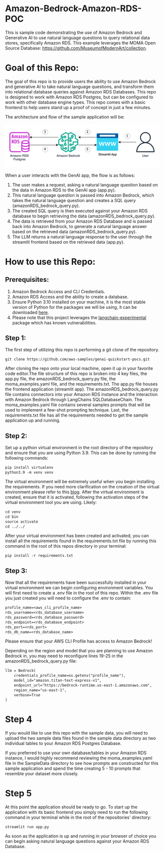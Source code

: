 # Amazon-Bedrock-Amazon-RDS-POC

This is sample code demonstrating the use of Amazon Bedrock and Generative AI to use natural language questions to query relational data stores, specifically Amazon RDS. This example leverages the MOMA Open Source Database: https://github.com/MuseumofModernArt/collection.

# **Goal of this Repo:**

The goal of this repo is to provide users the ability to use Amazon Bedrock and generative AI to take natural language questions, and transform them into relational database queries against Amazon RDS Databases. This repo is designed to work with
Amazon RDS Postgres, but can be configured to work with other database engine types.
This repo comes with a basic frontend to help users stand up a proof of concept in just a few minutes.

The architecture and flow of the sample application will be:

![Alt text](images/architecture.png "POC Architecture")

When a user interacts with the GenAI app, the flow is as follows:

1. The user makes a request, asking a natural language question based on the data in Amazon RDS to the GenAI app (app.py).
2. This natural language question is passed into Amazon Bedrock, which takes the natural language question and creates a SQL query (amazonRDS_bedrock_query.py).
3. The created SQL query is then executed against your Amazon RDS database to begin retrieving the data (amazonRDS_bedrock_query.py).
4. The data is retrieved from your Amazon RDS Database and is passed back into Amazon Bedrock, to generate a natural language answer based on the retrieved data (amazonRDS_bedrock_query.py).
5. The LLM returns a natural language response to the user through the streamlit frontend based on the retrieved data (app.py).

# How to use this Repo:

## Prerequisites:

1. Amazon Bedrock Access and CLI Credentials.
2. Amazon RDS Access and the ability to create a database.
3. Ensure Python 3.10 installed on your machine, it is the most stable version of Python for the packages we will be using, it can be downloaded [here](https://www.python.org/downloads/release/python-3100/).
4. Please note that this project leverages the [langchain-experimental](https://pypi.org/project/langchain-experimental/) package which has known vulnerabilities.

## Step 1:

The first step of utilizing this repo is performing a git clone of the repository.

```
git clone https://github.com/aws-samples/genai-quickstart-pocs.git
```

After cloning the repo onto your local machine, open it up in your favorite code editor.The file structure of this repo is broken into 4 key files,
the app.py file, the amazonRDS_bedrock_query.py file, the moma_examples.yaml file, and the requirements.txt. The app.py file houses the frontend application (streamlit app).
The amazonRDS_bedrock_query.py file contains connectors into your Amazon RDS instance and the interaction with Amazon Bedrock through LangChains SQLDatabaseChain.
The moma_examples.yaml file contains several samples prompts that will be used to implement a few-shot prompting technique. Last, the requirements.txt
file has all the requirements needed to get the sample application up and running.

## Step 2:

Set up a python virtual environment in the root directory of the repository and ensure that you are using Python 3.9. This can be done by running the following commands:

```
pip install virtualenv
python3.9 -m venv venv
```

The virtual environment will be extremely useful when you begin installing the requirements. If you need more clarification on the creation of the virtual environment please refer to this [blog](https://www.freecodecamp.org/news/how-to-setup-virtual-environments-in-python/).
After the virtual environment is created, ensure that it is activated, following the activation steps of the virtual environment tool you are using. Likely:

```
cd venv
cd bin
source activate
cd ../../
```

After your virtual environment has been created and activated, you can install all the requirements found in the requirements.txt file by running this command in the root of this repos directory in your terminal:

```
pip install -r requirements.txt
```

## Step 3:

Now that all the requirements have been successfully installed in your virtual environment we can begin configuring environment variables.
You will first need to create a .env file in the root of this repo. Within the .env file you just created you will need to configure the .env to contain:

```
profile_name=<aws_cli_profile_name>
rds_username=<rds_database_username>
rds_password=<rds_database_password>
rds_endpoint=<rds_database_endpoint>
rds_port=<rds_port>
rds_db_name=<rds_database_name>
```

Please ensure that your AWS CLI Profile has access to Amazon Bedrock!

Depending on the region and model that you are planning to use Amazon Bedrock in, you may need to reconfigure lines 19-25 in the amazonRDS_bedrock_query.py file:

```
llm = Bedrock(
    credentials_profile_name=os.getenv("profile_name"),
    model_id="amazon.titan-text-express-v1",
    endpoint_url="https://bedrock-runtime.us-east-1.amazonaws.com",
    region_name="us-east-1",
    verbose=True
)
```

# Step 4

If you would like to use this repo with the sample data, you will need to upload the two sample data files found in the sample data directory as two individual tables to your Amazon RDS Postgres Database.

If you preferred to use your own database/tables in your Amazon RDS instance, I would highly recommend reviewing the moma_examples.yaml file in the SampleData directory to see how prompts are constructed for this sample application and spend the time creating 5 - 10 prompts that resemble your dataset more closely.

# Step 5

At this point the application should be ready to go. To start up the application with its basic frontend you simply need to run the following command in your terminal while in the root of the repositories' directory:

```
streamlit run app.py
```

As soon as the application is up and running in your browser of choice you can begin asking natural language questions against your Amazon RDS Database.
